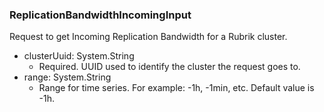 ### ReplicationBandwidthIncomingInput
Request to get Incoming Replication Bandwidth for a Rubrik cluster.

- clusterUuid: System.String
  - Required. UUID used to identify the cluster the request goes to.
- range: System.String
  - Range for time series. For example: -1h, -1min, etc. Default value is -1h.
